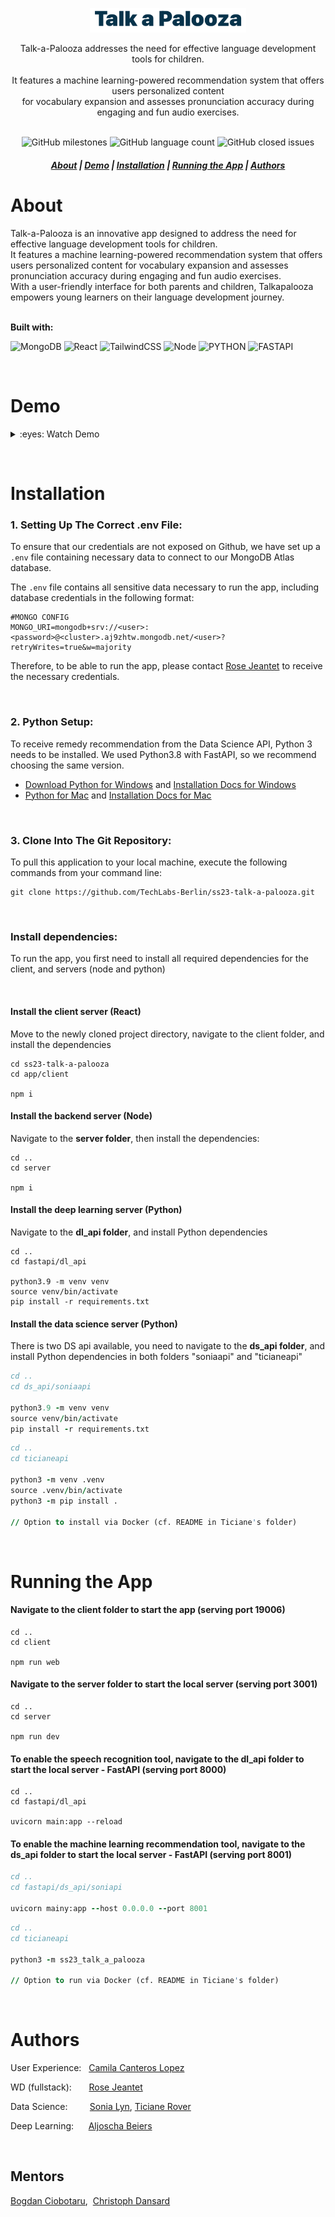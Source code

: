 <p align="center">
<img src="./assets/talkAPalooza.png" width="250px"></p>
</p>

<div align="center">
Talk-a-Palooza addresses the need for effective language development tools for children.
  <br><br>
It features a machine learning-powered recommendation system that
offers users personalized content<br> for vocabulary expansion and assesses pronunciation accuracy during engaging and fun audio exercises.



</div>
<br>
<div align="center">

![GitHub milestones](https://img.shields.io/github/milestones/all/TechLabs-Berlin/ss23-talk-a-palooza?color=7D93CD&style=for-the-badge) ![GitHub language count](https://img.shields.io/github/languages/count/TechLabs-Berlin/ss23-talk-a-palooza?color=B6E08C&style=for-the-badge) ![GitHub closed issues](https://img.shields.io/github/issues-closed-raw/TechLabs-Berlin/ss23-talk-a-palooza?color=FFBBB4&style=for-the-badge)

</div>



<h5 align="center">
  <a href="#about">About</a>  |
  <a href="#demo">Demo</a>  |
  <a href="#installation">Installation</a>  |
  <a href="#running-the-app">Running the App</a>  |
  <a href="#authors">Authors</a>
</h5>

# About

Talk-a-Palooza is an innovative app designed to address the need for effective language development tools for children.<br>
It features a machine learning-powered recommendation system that offers users personalized content for vocabulary expansion and assesses pronunciation accuracy during engaging and fun audio exercises.<br>With a user-friendly interface for both parents and children, Talkapalooza empowers young learners on their language development journey.<br><br>

**Built with:**


![MongoDB](https://camo.githubusercontent.com/c839570bc71901106b11b8411d9277a6a8356a9431e4a16d6c26db82caab7d62/68747470733a2f2f696d672e736869656c64732e696f2f62616467652f4d6f6e676f44422d2532333465613934622e7376673f7374796c653d666f722d7468652d6261646765266c6f676f3d6d6f6e676f6462266c6f676f436f6c6f723d7768697465) ![React](https://camo.githubusercontent.com/7f7f82a8db00cc56b28b068b383ac4db995a3ed1e70c2b4163d205be4f166a49/68747470733a2f2f696d672e736869656c64732e696f2f62616467652f2d52656163742d3039303930393f7374796c653d666f722d7468652d6261646765266c6f676f3d5265616374) ![TailwindCSS](https://camo.githubusercontent.com/e9b080a6541e5355827ea91b6a0302cbbc54af4705b0c6b0f1561a0957ced2fb/68747470733a2f2f696d672e736869656c64732e696f2f62616467652f5461696c77696e645f4353532d3338423241433f7374796c653d666f722d7468652d6261646765266c6f676f3d7461696c77696e642d637373266c6f676f436f6c6f723d7768697465) ![Node](https://camo.githubusercontent.com/cc96d7d28a6ca21ddbb1f2521d751d375230ed840271e6a4c8694cf87cc60c14/68747470733a2f2f696d672e736869656c64732e696f2f62616467652f6e6f64652e6a732532302d2532333433383533442e7376673f267374796c653d666f722d7468652d6261646765266c6f676f3d6e6f64652e6a73266c6f676f436f6c6f723d7768697465)
![PYTHON](https://camo.githubusercontent.com/a1b2dac5667822ee0d98ae6d799da61987fd1658dfeb4d2ca6e3c99b1535ebd8/68747470733a2f2f696d672e736869656c64732e696f2f62616467652f707974686f6e2d3336373041303f7374796c653d666f722d7468652d6261646765266c6f676f3d707974686f6e266c6f676f436f6c6f723d666664643534)
![FASTAPI](https://camo.githubusercontent.com/0dc77879e3ee5ed780c6bc624050af6f7d693832485f50163c0bf28dcbd7bcf2/68747470733a2f2f696d672e736869656c64732e696f2f62616467652f466173744150492d3030353537313f7374796c653d666f722d7468652d6261646765266c6f676f3d66617374617069)

&nbsp;

# Demo

<details>

&nbsp;

<summary>:eyes: Watch Demo</summary>


https://github.com/TechLabs-Berlin/ss23-talk-a-palooza/assets/2728000/74d923f3-ee05-40f9-baae-66ee61908e81


https://github.com/TechLabs-Berlin/ss23-talk-a-palooza/assets/2728000/aef3f859-5029-4140-be7c-9a9ac12372d2


https://github.com/TechLabs-Berlin/ss23-talk-a-palooza/assets/2728000/b03971dd-baba-4bcd-b547-01ff25cd2ffe


</details>

&nbsp;
&nbsp;

# Installation

### 1. Setting Up The Correct .env File:

To ensure that our credentials are not exposed on Github, we have set up a <code>.env</code> file containing necessary data to connect to our MongoDB Atlas database.

The <code>.env</code> file contains all sensitive data necessary to run the app, including database credentials in the following format:

```
#MONGO CONFIG
MONGO_URI=mongodb+srv://<user>:<password>@<cluster>.aj9zhtw.mongodb.net/<user>?retryWrites=true&w=majority
```

Therefore, to be able to run the app, please contact [Rose Jeantet](https://github.com/rjeantet) to receive the necessary credentials.

&nbsp;

### 2. Python Setup:

To receive remedy recommendation from the Data Science API, Python 3 needs to be installed. We used Python3.8 with FastAPI, so we recommend choosing the same version.

- [Download Python for Windows](https://www.python.org/downloads/windows/) and [Installation Docs for Windows](https://docs.python.org/3.8/using/windows.html)
- [Python for Mac](https://www.python.org/downloads/macos/) and [Installation Docs for Mac](https://docs.python.org/3.8/using/mac.html)

&nbsp;

### 3. Clone Into The Git Repository:

To pull this application to your local machine, execute the following commands from your command line:

```
git clone https://github.com/TechLabs-Berlin/ss23-talk-a-palooza.git
```

&nbsp;

### Install dependencies:

To run the app, you first need to install all required dependencies for the client, and servers (node and python)

&nbsp;

#### Install the client server (React)

Move to the newly cloned project directory, navigate to the client folder, and install the dependencies

```
cd ss23-talk-a-palooza
cd app/client

npm i
```

#### Install the backend server (Node)

Navigate to the **server folder**, then install the dependencies:

```
cd ..
cd server

npm i
```

#### Install the deep learning server (Python)

Navigate to the **dl_api folder**, and install Python dependencies

```
cd ..
cd fastapi/dl_api

python3.9 -m venv venv
source venv/bin/activate
pip install -r requirements.txt
```

#### Install the data science server (Python)

There is two DS api available, you need to navigate to the **ds_api folder**, and install Python dependencies in both folders "soniaapi" and "ticianeapi"

``` for sonia's api:
cd ..
cd ds_api/soniaapi

python3.9 -m venv venv
source venv/bin/activate
pip install -r requirements.txt
```

``` for ticiane's api:
cd ..
cd ticianeapi

python3 -m venv .venv
source .venv/bin/activate
python3 -m pip install .

// Option to install via Docker (cf. README in Ticiane's folder)
```


&nbsp;
&nbsp;

# Running the App

#### Navigate to the **client folder** to start the app (serving port 19006)

```
cd ..
cd client

npm run web
```

#### Navigate to the **server folder** to start the local server (serving port 3001)

```
cd ..
cd server

npm run dev
```

#### To enable the speech recognition tool, navigate to the **dl_api folder** to start the local server - FastAPI (serving port 8000)

```
cd ..
cd fastapi/dl_api

uvicorn main:app --reload
```

#### To enable the machine learning recommendation tool, navigate to the **ds_api folder** to start the local server - FastAPI (serving port 8001)

``` for sonia's api:
cd ..
cd fastapi/ds_api/soniapi

uvicorn mainy:app --host 0.0.0.0 --port 8001
```

``` for ticiane's api:
cd ..
cd ticianeapi

python3 -m ss23_talk_a_palooza

// Option to run via Docker (cf. README in Ticiane's folder)
```


&nbsp;
&nbsp;

# Authors

User Experience:&nbsp;&nbsp; [Camila Canteros Lopez](https://github.com/Camilagraciac) &nbsp;

WD (fullstack):&nbsp;&nbsp;&nbsp;&nbsp;&nbsp;&nbsp; [Rose Jeantet](https://github.com/rjeantet) &nbsp;

Data Science:&nbsp;&nbsp;&nbsp;&nbsp;&nbsp;&nbsp;&nbsp;&nbsp; [Sonia Lyn](https://github.com/lynso), [Ticiane Rover](https://github.com/TicianeRover) &nbsp;

Deep Learning:&nbsp;&nbsp;&nbsp;&nbsp;&nbsp; [Aljoscha Beiers](https://github.com/alj-b) &nbsp;

&nbsp;

## Mentors

[Bogdan Ciobotaru](https://github.com/bciobo), &nbsp;[Christoph Dansard](https://github.com/cdans) &nbsp;
